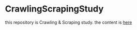 # CrawlingScrapingStudy
this repository is Crawling & Scraping study.
the content is [here](http://gihyo.jp/book/2017/978-4-7741-8367-1#)
